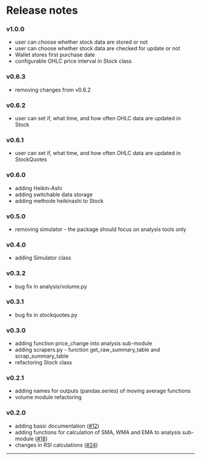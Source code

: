 Release notes
=============

### v1.0.0
* user can choose whether stock data are stored or not 
* user can choose whether stock data are checked for update or not
* Wallet stores first purchase date 
* configurable OHLC price interval in Stock class

### v0.6.3
* removing changes from v0.6.2

### v0.6.2
* user can set if, what time, and how often OHLC data are updated in Stock

### v0.6.1
* user can set if, what time, and how often OHLC data are updated in StockQuotes

### v0.6.0
* adding Heikin-Ashi
* adding switchable data storage
* adding methode heikinashi to Stock

### v0.5.0
* removing simulator - the package should focus on analysis tools only

### v0.4.0
* adding Simulator class

### v0.3.2
* bug fix in analysis/volume.py

### v0.3.1
* bug fix in stockquotes.py

### v0.3.0
* adding function price_change into analysis sub-module
* adding scrapers.py - function get_raw_summary_table and scrap_summary_table
* refactoring Stock class

### v0.2.1
* adding names for outputs (pandas.series) of moving average functions
* volume module refactoring 

### v0.2.0
* adding basic documentation ([#12](https://github.com/AlbertRtk/marketools/pull/12))
* adding functions for calculation of SMA, WMA and EMA to analysis sub-module ([#18](https://github.com/AlbertRtk/marketools/pull/18))
* changes in RSI calculations ([#24](https://github.com/AlbertRtk/marketools/pull/24))
 
---
